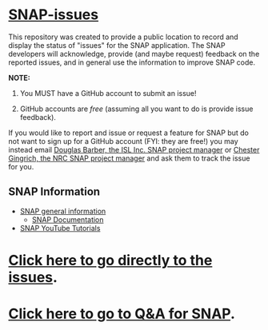# [SNAP-issues](https://github.com/NRC-Research/SNAP-issues/issues)

This repository was created to provide a public location to record and display the status of "issues" for the SNAP application.  The SNAP developers will acknowledge, provide (and maybe request) feedback on the reported issues, and in general use the information to improve SNAP code.

**NOTE:** 
1. You MUST have a GitHub account to submit an issue!  

2. GitHub accounts are *free* (assuming all you want to do is provide issue feedback).

If you would like to report and issue or request a feature for SNAP but do not want to sign up for a GitHub account (FYI: they are free!) you may instead email [Douglas Barber, the ISL Inc. SNAP project manager](mailto:dbarber@islinc.com?subject=SNAP%20issue%20request%20via%20GitHub) or [Chester Gingrich, the NRC SNAP project manager](mailto:Chester.Gingrich@nrc.gov?subject=SNAP%20issue%20request%20via%20GitHub) and ask them to track the issue for you.

## SNAP Information

* [SNAP general information](https://www.snaphome.com)
  * [SNAP Documentation](https://www.snaphome.com/snap/docs/index.jsp)
* [SNAP YouTube Tutorials](https://www.youtube.com/@snaptutorials8327)
  

# [Click here to go directly to the issues](https://github.com/NRC-Research/SNAP-issues/issues).
# [Click here to go to Q&A for SNAP](https://github.com/NRC-Research/SNAP-issues/discussions/categories/q-a).
